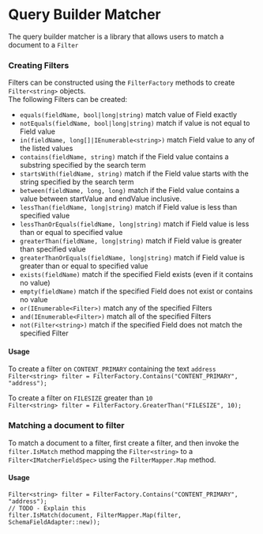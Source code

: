 # Query Builder Matcher

The query builder matcher is a library that allows users to match a document to a `Filter`

### Creating Filters
Filters can be constructed using the `FilterFactory` methods to create `Filter<string>` objects.  
The following Filters can be created:

- `equals(fieldName, bool|long|string)` match value of Field exactly
- `notEquals(fieldName, bool|long|string)` match if value is not equal to Field value
- `in(fieldName, long[]|IEnumerable<string>)` match Field value to any of the listed values
- `contains(fieldName, string)` match if the Field value contains a substring specified by the search term
- `startsWith(fieldName, string)` match if the Field value starts with the string specified by the search term
- `between(fieldName, long, long)` match if the Field value contains a value between startValue and endValue inclusive.
- `lessThan(fieldName, long|string)` match if Field value is less than specified value
- `lessThanOrEquals(fieldName, long|string)` match if Field value is less than or equal to specified value
- `greaterThan(fieldName, long|string)` match if Field value is greater than specified value
- `greaterThanOrEquals(fieldName, long|string)` match if Field value is greater than or equal to specified value
- `exists(fieldName)` match if the specified Field exists (even if it contains no value)
- `empty(fieldName)` match if the specified Field does not exist or contains no value
- `or(IEnumerable<Filter>)` match any of the specified Filters
- `and(IEnumerable<Filter>)` match all of the specified Filters
- `not(Filter<string>)` match if the specified Field does not match the specified Filter

####  Usage
To create a filter on `CONTENT_PRIMARY` containing the text `address`  
`Filter<string> filter = FilterFactory.Contains("CONTENT_PRIMARY", "address");`
    
To create a filter on `FILESIZE` greater than `10`   
`Filter<string> filter = FilterFactory.GreaterThan("FILESIZE", 10);`

### Matching a document to filter
To match a document to a filter, first create a filter, and then invoke the `filter.IsMatch` method mapping the `Filter<string>` 
to a `Filter<IMatcherFieldSpec>` using the `FilterMapper.Map` method.

####  Usage  
    Filter<string> filter = FilterFactory.Contains("CONTENT_PRIMARY", "address");
	// TODO - Explain this
    filter.IsMatch(document, FilterMapper.Map(filter, SchemaFieldAdapter::new));   